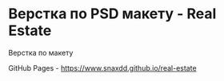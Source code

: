 Верстка по PSD макету - Real Estate
========================
Верстка по макету

GitHub Pages - https://www.snaxdd.github.io/real-estate
